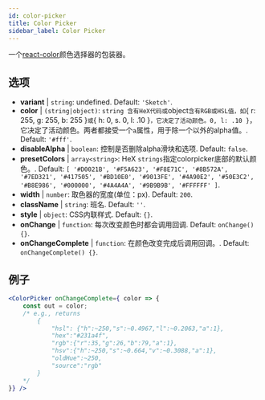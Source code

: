 ```yaml
---
id: color-picker
title: Color Picker
sidebar_label: Color Picker
---
```


一个[react-color](https://casesandberg.github.io/react-color/)颜色选择器的包装器。

## 选项

* __variant__ | `string`: undefined. Default: `'Sketch'`.
* __color__ | `(string|object)`: `string 含有HeX代码或`object`含有RGB或HSL值，如`{ r: 255, g: 255, b: 255 }`或`{ h: 0, s. 0, l: .10 }`，它决定了活动颜色。0, l: .10 }`，它决定了活动颜色。两者都接受一个`a`属性，用于除一个以外的alpha值。. Default: `'#fff'`.
* __disableAlpha__ | `boolean`: 控制是否删除alpha滑块和选项. Default: `false`.
* __presetColors__ | `array<string>`: HeX `strings`指定colorpicker底部的默认颜色。. Default: `[
  '#D0021B',
  '#F5A623',
  '#F8E71C',
  '#8B572A',
  '#7ED321',
  '#417505',
  '#BD10E0',
  '#9013FE',
  '#4A90E2',
  '#50E3C2',
  '#B8E986',
  '#000000',
  '#4A4A4A',
  '#9B9B9B',
  '#FFFFFF'
]`.
* __width__ | `number`: 取色器的宽度(单位：px). Default: `200`.
* __className__ | `string`: 班名. Default: `''`.
* __style__ | `object`: CSS内联样式. Default: `{}`.
* __onChange__ | `function`: 每次改变颜色时都会调用回调. Default: `onChange() {}`.
* __onChangeComplete__ | `function`: 在颜色改变完成后调用回调。. Default: `onChangeComplete() {}`.


## 例子

```jsx live
<ColorPicker onChangeComplete={ color => {
    const out = color;
    /* e.g., returns 
        {
            "hsl": {"h":~250,"s":~0.4967,"l":~0.2063,"a":1},
            "hex":"#231a4f",
            "rgb":{"r":35,"g":26,"b":79,"a":1},
            "hsv":{"h":~250,"s":~0.664,"v":~0.3088,"a":1},
            "oldHue":~250,
            "source":"rgb"
        }
    */
}} />
```

